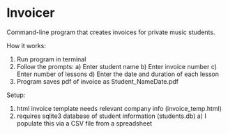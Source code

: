 # Invoicer
Command-line program that creates invoices for private music students.

How it works:
1) Run program in terminal
2) Follow the prompts:
  a) Enter student name
  b) Enter invoice number
  c) Enter number of lessons
  d) Enter the date and duration of each lesson
4) Program saves pdf of invoice as Student_NameDate.pdf

Setup:
1) html invoice template needs relevant company info (invoice_temp.html)
2) requires sqlite3 database of student information (students.db)
  a) I populate this via a CSV file from a spreadsheet


